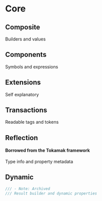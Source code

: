 # Core

## Composite
Builders and values

## Components
Symbols and expressions

## Extensions
Self explanatory

## Transactions
Readable tags and tokens

## Reflection
#### Borrowed from the Tokamak framework
Type info and property metadata

## Dynamic
```swift
/// - Note: Archived 
/// Result builder and dynamic properties
```
